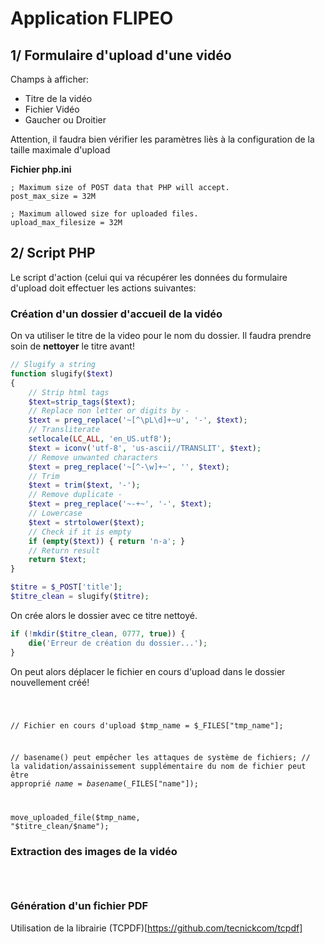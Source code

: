 # Application FLIPEO


## 1/ Formulaire d'upload d'une vidéo

Champs à afficher:
* Titre de la vidéo
* Fichier Vidéo
* Gaucher ou Droitier


Attention, il faudra bien vérifier les paramètres liès à la configuration de la taille maximale d'upload

**Fichier php.ini**
```
; Maximum size of POST data that PHP will accept.  
post_max_size = 32M  
  
; Maximum allowed size for uploaded files.  
upload_max_filesize = 32M  
```



## 2/ Script PHP

Le script d'action (celui qui va récupérer les données du formulaire d'upload doit effectuer les actions suivantes:

### Création d'un dossier d'accueil de la vidéo

On va utiliser le titre de la video pour le nom du dossier. Il faudra prendre soin de **nettoyer** le titre avant!

```php
// Slugify a string
function slugify($text)
{
    // Strip html tags
    $text=strip_tags($text);
    // Replace non letter or digits by -
    $text = preg_replace('~[^\pL\d]+~u', '-', $text);
    // Transliterate
    setlocale(LC_ALL, 'en_US.utf8');
    $text = iconv('utf-8', 'us-ascii//TRANSLIT', $text);
    // Remove unwanted characters
    $text = preg_replace('~[^-\w]+~', '', $text);
    // Trim
    $text = trim($text, '-');
    // Remove duplicate -
    $text = preg_replace('~-+~', '-', $text);
    // Lowercase
    $text = strtolower($text);
    // Check if it is empty
    if (empty($text)) { return 'n-a'; }
    // Return result
    return $text;
}

$titre = $_POST['title'];
$titre_clean = slugify($titre);
```


On crée alors le dossier avec ce titre nettoyé.

```php
if (!mkdir($titre_clean, 0777, true)) {
    die('Erreur de création du dossier...');
}
```



On peut alors déplacer le fichier en cours d'upload dans le dossier nouvellement créé!

<code>

// Fichier en cours d'upload
$tmp_name = $_FILES["tmp_name"];

// basename() peut empêcher les attaques de système de fichiers;
// la validation/assainissement supplémentaire du nom de fichier peut être approprié
$name = basename($_FILES["name"]);

move_uploaded_file($tmp_name, "$titre_clean/$name");
</code>




### Extraction des images de la vidéo

<code>

</code>

### Génération d'un fichier PDF

Utilisation de la librairie (TCPDF)[https://github.com/tecnickcom/tcpdf]
